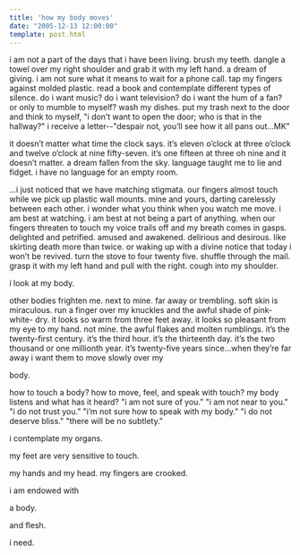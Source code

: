 ```yaml
---
title: 'how my body moves'
date: "2005-12-13 12:00:00"
template: post.html
---
```




i am not a part of the days that i have been living. brush my teeth. dangle a towel over my right shoulder and grab it with my left hand. a dream of giving. i am not sure what it means to wait for a phone call. tap my fingers against molded plastic. read a book and contemplate different types of silence. do i want music? do i want television? do i want the hum of a fan? or only to mumble to myself? wash my dishes. put my trash next to the door and think to myself, "i don’t want to open the door; who is that in the hallway?" i receive a letter--"despair not, you’ll see how it all pans out...MK"

it doesn’t matter what time the clock says. it’s eleven o’clock at three o’clock and twelve o’clock at nine fifty-seven. it’s one fifteen at three oh nine and it doesn’t matter. a dream fallen from the sky. language taught me to lie and fidget. i have no language for an empty room. 

...i just noticed that we have matching stigmata. our fingers almost touch while we pick up plastic wall mounts. mine and yours, darting carelessly between each other. i wonder what you think when you watch me move. i am best at watching. i am best at not being a part of anything. when our fingers threaten to touch my voice trails off and my breath comes in gasps. delighted and petrified. amused and awakened. delirious and desirous. like skirting death more than twice. or waking up with a divine notice that today i won’t be revived. turn the stove to four twenty five. shuffle through the mail. grasp it with my left hand and pull with the right. cough into my shoulder. 

i look at my body. 

other bodies frighten me. next to mine. far away or trembling. soft skin is miraculous. run a finger over my knuckles and the awful shade of pink-white- dry. it looks so warm from three feet away. it looks so pleasant from my eye to my hand. not mine. the awful flakes and molten rumblings. it’s the twenty-first century. it’s the third hour. it’s the thirteenth day. it’s the two thousand or one millionth year. it’s twenty-five years since...when they’re far away i want them to move slowly over my 

body.

how to touch a body? how to move, feel, and speak with touch? my body listens and what has it heard? "i am not sure of you." "i am not near to you." "i do not trust you." "i’m not sure how to speak with my body." "i do not deserve bliss." "there will be no subtlety."

i contemplate my organs.

my feet are very sensitive to touch.

my hands and my head. my fingers are crooked.

i am endowed with

a body.

and flesh.

i need.